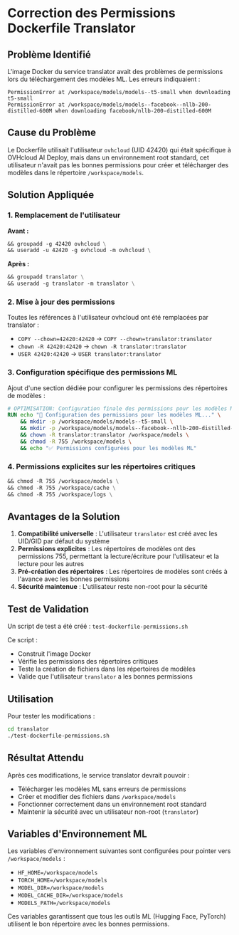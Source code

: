 # Correction des Permissions Dockerfile Translator

## Problème Identifié

L'image Docker du service translator avait des problèmes de permissions lors du téléchargement des modèles ML. Les erreurs indiquaient :

```
PermissionError at /workspace/models/models--t5-small when downloading t5-small
PermissionError at /workspace/models/models--facebook--nllb-200-distilled-600M when downloading facebook/nllb-200-distilled-600M
```

## Cause du Problème

Le Dockerfile utilisait l'utilisateur `ovhcloud` (UID 42420) qui était spécifique à OVHcloud AI Deploy, mais dans un environnement root standard, cet utilisateur n'avait pas les bonnes permissions pour créer et télécharger des modèles dans le répertoire `/workspace/models`.

## Solution Appliquée

### 1. Remplacement de l'utilisateur

**Avant :**
```dockerfile
&& groupadd -g 42420 ovhcloud \
&& useradd -u 42420 -g ovhcloud -m ovhcloud \
```

**Après :**
```dockerfile
&& groupadd translator \
&& useradd -g translator -m translator \
```

### 2. Mise à jour des permissions

Toutes les références à l'utilisateur ovhcloud ont été remplacées par translator :

- `COPY --chown=42420:42420` → `COPY --chown=translator:translator`
- `chown -R 42420:42420` → `chown -R translator:translator`
- `USER 42420:42420` → `USER translator:translator`

### 3. Configuration spécifique des permissions ML

Ajout d'une section dédiée pour configurer les permissions des répertoires de modèles :

```dockerfile
# OPTIMISATION: Configuration finale des permissions pour les modèles ML
RUN echo "🔧 Configuration des permissions pour les modèles ML..." \
    && mkdir -p /workspace/models/models--t5-small \
    && mkdir -p /workspace/models/models--facebook--nllb-200-distilled-600M \
    && chown -R translator:translator /workspace/models \
    && chmod -R 755 /workspace/models \
    && echo "✅ Permissions configurées pour les modèles ML"
```

### 4. Permissions explicites sur les répertoires critiques

```dockerfile
&& chmod -R 755 /workspace/models \
&& chmod -R 755 /workspace/cache \
&& chmod -R 755 /workspace/logs \
```

## Avantages de la Solution

1. **Compatibilité universelle** : L'utilisateur `translator` est créé avec les UID/GID par défaut du système
2. **Permissions explicites** : Les répertoires de modèles ont des permissions 755, permettant la lecture/écriture pour l'utilisateur et la lecture pour les autres
3. **Pré-création des répertoires** : Les répertoires de modèles sont créés à l'avance avec les bonnes permissions
4. **Sécurité maintenue** : L'utilisateur reste non-root pour la sécurité

## Test de Validation

Un script de test a été créé : `test-dockerfile-permissions.sh`

Ce script :
- Construit l'image Docker
- Vérifie les permissions des répertoires critiques
- Teste la création de fichiers dans les répertoires de modèles
- Valide que l'utilisateur `translator` a les bonnes permissions

## Utilisation

Pour tester les modifications :

```bash
cd translator
./test-dockerfile-permissions.sh
```

## Résultat Attendu

Après ces modifications, le service translator devrait pouvoir :
- Télécharger les modèles ML sans erreurs de permissions
- Créer et modifier des fichiers dans `/workspace/models`
- Fonctionner correctement dans un environnement root standard
- Maintenir la sécurité avec un utilisateur non-root (`translator`)

## Variables d'Environnement ML

Les variables d'environnement suivantes sont configurées pour pointer vers `/workspace/models` :

- `HF_HOME=/workspace/models`
- `TORCH_HOME=/workspace/models`
- `MODEL_DIR=/workspace/models`
- `MODEL_CACHE_DIR=/workspace/models`
- `MODELS_PATH=/workspace/models`

Ces variables garantissent que tous les outils ML (Hugging Face, PyTorch) utilisent le bon répertoire avec les bonnes permissions.

